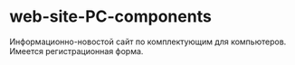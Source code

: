 # web-site-PC-components
Информационно-новостой сайт по комплектующим для компьютеров.
Имеется регистрационная форма.
